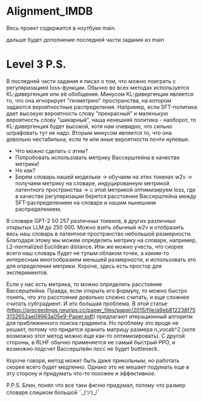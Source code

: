 # Alignment_IMDB

Весь проект содержится в ноутбуке main.


дальше будет дополнение последней части задания из main
# Level 3 P.S.

В последней части задания я писал о том, что можно поиграть с регуляризацией loss-функции. Обычно во всех методах используется KL-дивергенция или её обобщения. Минусом KL-дивергенции является то, что она игнорирует "геометрию" пространства, на котором задаются вероятностные распределения. Например, если SFT-политика дает высокую вероятность слову "прекрасный" и маленькую вероятность слову "шикарный",  наша ненешняя политика - наоборот, то KL-дивергенция будет высокой, хотя нам очевидно, что сильно штрафовать тут не надо. Вторым минусом является то, что она довольно нестабильна, если те или иные вероятности почти нулевые.

- Что можно сделать с этим?
- Попробовать использовать метрику Вассерштейна в качестве метрики!
- Но как?
- Берем словарь нашей модельки -> обучаем на этих токенах w2v -> получаем метрику на словаре, индуцированную метрикой латентного пространства -> с этой метрикой оптимизируем loss, где в качестве регуляризации берется расстояние Вассерштейна между SFT-распределением на словаре и нашим нынешним распределением.

В словаре GPT-2 50 257 различных токенов, в других различных открытых LLM до 250 000. Можно взять обычный w2v и отобразить весь наш словарь в латентное пространство небольшой размерности. Благодаря этому мы можем определить метрику на словаре, например, L2-normalized Euclidean distance. Или же можно учесть, что скорее всего наш словарь будет не тупым облаком точек, а каким-то интересным многообразием меньшей размерности, и использовать это для определения метрики. Короче, здесь есть простор для экспериментов.

Если у нас есть метрика, то можно определить расстояние Вассерштейна. Правда, если открыть его формулу, то можно быстро понять, что это расстояние довольно сложно считать, и еще сложнее считать субградиент. И это большая проблема. В этой статье (https://proceedings.neurips.cc/paper_files/paper/2015/file/a9eb812238f753132652ae09963a05e9-Paper.pdf) предлагают итерационный алгоритм для приближенного поиска градиента. Но проблему это вроде не решает, потому что придется хранить матрицу размера n_vocab^2 (хотя возможно этот метод можно еще как-то оптимизировать). С другой стороны, в RLHF обычно применяется не самый быстрый PPO, и возможно подсчет Вассерштейн лосс не будет bottleneck.

Короче говоря, метод может быть даже прикольным, но работать скорее всего будет медленно. Однако это не мешает подумать еще в эту сторону и придумать что-то похожее и эффективное.

P.P.S. Блин, понял что все таки фигню придумал, потому что размер словаря слишком большой ¯\_(ツ)_/¯
